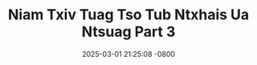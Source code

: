 ---
layout: movie-video-data
date: 2025-03-01 21:25:08 -0800
categories: movie

# Site Attributes
title: "Niam Txiv Tuag Tso Tub Ntxhais Ua Ntsuag Part 3"
permalink: "/movie/Niam_Txiv_Tuag_Tso_Tub_Ntxhais_Ua_Ntsuag_Part_3"

# Movie Attributes
synopsis: ""
producer: "Xiong V.c.D Video Production"
director: ""
writer: ""
video_link: ""
genre: "Drama"
year: ""
release_type: "VHS"
storage: "Center for Hmong Studies"
thumbnail: "/assets/images/movie_thumbnails/Niam Txiv Tuag Tso Tub Ntxhais Ua Ntsuag Part 3.jpeg"
publishing_company: "Xiong V.c.D Video Production"

# Sequels + Parts
base_movie: ""
total_parts: 
sequel: ""

# Movie Cast
cast:
#VALUE!
---